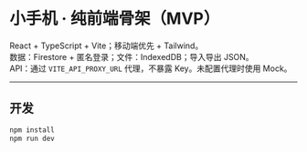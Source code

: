 # 小手机 · 纯前端骨架（MVP）

React + TypeScript + Vite；移动端优先 + Tailwind。  
数据：Firestore + 匿名登录；文件：IndexedDB；导入导出 JSON。  
API：通过 `VITE_API_PROXY_URL` 代理，不暴露 Key。未配置代理时使用 Mock。

---

## 开发

```bash
npm install
npm run dev

